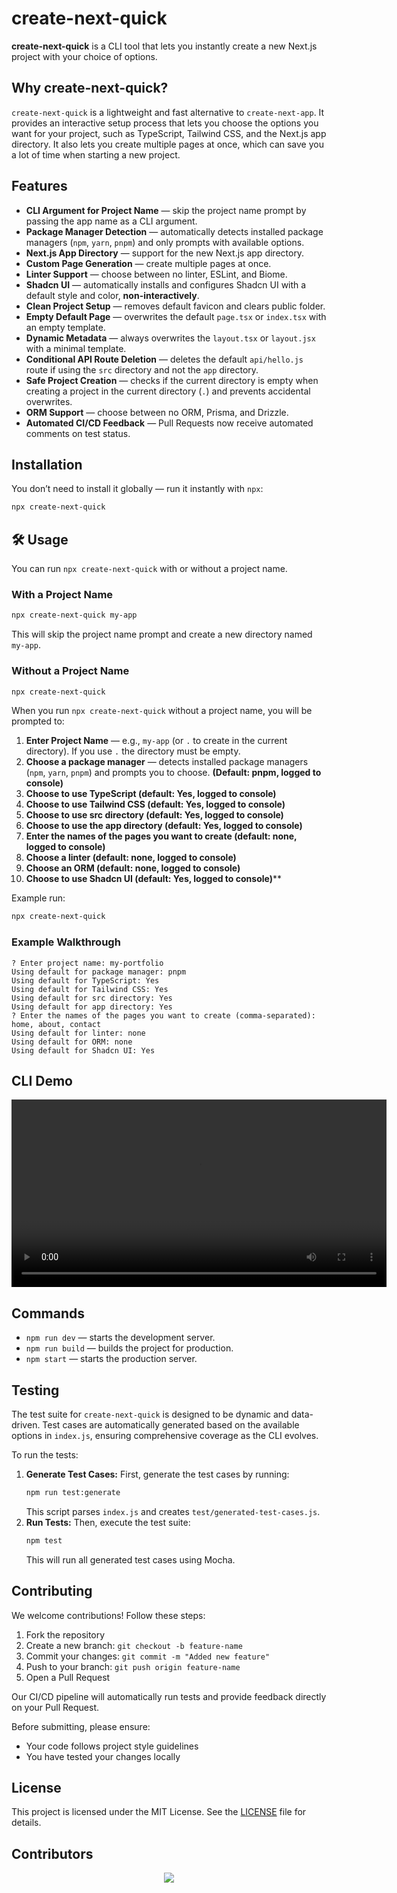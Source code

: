# create-next-quick

**create-next-quick** is a CLI tool that lets you instantly create a new Next.js project with your choice of options.

## Why create-next-quick?

`create-next-quick` is a lightweight and fast alternative to `create-next-app`. It provides an interactive setup process that lets you choose the options you want for your project, such as TypeScript, Tailwind CSS, and the Next.js app directory. It also lets you create multiple pages at once, which can save you a lot of time when starting a new project.

## Features

- **CLI Argument for Project Name** — skip the project name prompt by passing the app name as a CLI argument.
- **Package Manager Detection** — automatically detects installed package managers (`npm`, `yarn`, `pnpm`) and only prompts with available options.
- **Next.js App Directory** — support for the new Next.js app directory.
- **Custom Page Generation** — create multiple pages at once.
- **Linter Support** — choose between no linter, ESLint, and Biome.
- **Shadcn UI** — automatically installs and configures Shadcn UI with a default style and color, **non-interactively**.
- **Clean Project Setup** — removes default favicon and clears public folder.
- **Empty Default Page** — overwrites the default `page.tsx` or `index.tsx` with an empty template.
- **Dynamic Metadata** — always overwrites the `layout.tsx` or `layout.jsx` with a minimal template.
- **Conditional API Route Deletion** — deletes the default `api/hello.js` route if using the `src` directory and not the `app` directory.
- **Safe Project Creation** — checks if the current directory is empty when creating a project in the current directory (`.`) and prevents accidental overwrites.
- **ORM Support** — choose between no ORM, Prisma, and Drizzle.
- **Automated CI/CD Feedback** — Pull Requests now receive automated comments on test status.

## Installation

You don’t need to install it globally — run it instantly with `npx`:

```bash
npx create-next-quick
```

## 🛠 Usage

You can run `npx create-next-quick` with or without a project name.

### With a Project Name

```bash
npx create-next-quick my-app
```

This will skip the project name prompt and create a new directory named `my-app`.

### Without a Project Name

```bash
npx create-next-quick
```

When you run `npx create-next-quick` without a project name, you will be prompted to:

1.  **Enter Project Name** — e.g., `my-app` (or `.` to create in the current directory). If you use `.` the directory must be empty.
2.  **Choose a package manager** — detects installed package managers (`npm`, `yarn`, `pnpm`) and prompts you to choose. **(Default: pnpm, logged to console)**
3.  **Choose to use TypeScript (default: Yes, logged to console)**
4.  **Choose to use Tailwind CSS (default: Yes, logged to console)**
5.  **Choose to use src directory (default: Yes, logged to console)**
6.  **Choose to use the app directory (default: Yes, logged to console)**
7.  **Enter the names of the pages you want to create (default: none, logged to console)**
8.  **Choose a linter (default: none, logged to console)**
9.  **Choose an ORM (default: none, logged to console)**
10. **Choose to use Shadcn UI (default: Yes, logged to console)****

Example run:

```bash
npx create-next-quick
```

### Example Walkthrough

```
? Enter project name: my-portfolio
Using default for package manager: pnpm
Using default for TypeScript: Yes
Using default for Tailwind CSS: Yes
Using default for src directory: Yes
Using default for app directory: Yes
? Enter the names of the pages you want to create (comma-separated): home, about, contact
Using default for linter: none
Using default for ORM: none
Using default for Shadcn UI: Yes
```

## CLI Demo

<video src="https://github.com/user-attachments/assets/8cab7a03-a0bc-47a2-89b9-a931bcffac86" controls width="600"></video>

## Commands

- `npm run dev` — starts the development server.
- `npm run build` — builds the project for production.
- `npm start` — starts the production server.

## Testing

The test suite for `create-next-quick` is designed to be dynamic and data-driven. Test cases are automatically generated based on the available options in `index.js`, ensuring comprehensive coverage as the CLI evolves.

To run the tests:

1.  **Generate Test Cases:** First, generate the test cases by running:
    ```bash
    npm run test:generate
    ```
    This script parses `index.js` and creates `test/generated-test-cases.js`.
2.  **Run Tests:** Then, execute the test suite:
    ```bash
    npm test
    ```
    This will run all generated test cases using Mocha.

## Contributing

We welcome contributions! Follow these steps:

1.  Fork the repository
2.  Create a new branch: `git checkout -b feature-name`
3.  Commit your changes: `git commit -m "Added new feature"`
4.  Push to your branch: `git push origin feature-name`
5.  Open a Pull Request

Our CI/CD pipeline will automatically run tests and provide feedback directly on your Pull Request.

Before submitting, please ensure:

- Your code follows project style guidelines
- You have tested your changes locally

## License

This project is licensed under the MIT License. See the [LICENSE](LICENSE) file for details.

## Contributors

<div align="center">
<a href="https://github.com/gaureshpai/create-next-quick/graphs/contributors">
  <img src="https://contrib.rocks/image?repo=gaureshpai/create-next-quick" /> 
</a>
</div>
